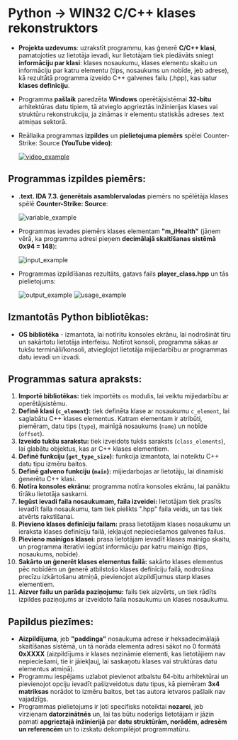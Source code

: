 # Python -> WIN32 C/C++ klases rekonstruktors
* **Projekta uzdevums**: uzrakstīt programmu, kas ģenerē **C/C++ klasi**, pamatojoties uz lietotāja ievadi, kur lietotājam tiek piedāvāts sniegt **informāciju par klasi**: klases nosaukumu, klases elementu skaitu un informāciju par katru elementu (tips, nosaukums un nobīde, jeb adrese), kā rezultātā programma izveido C++ galvenes failu (.hpp), kas satur **klases definīciju**.

* Programma **pašlaik** paredzēta **Windows** operētājsistēmai **32-bitu** arhitektūras datu tipiem, tā atvieglo apgrieztās inžinierijas klases vai struktūru rekonstrukciju, ja zināmas ir elementu statiskās adreses .text atmiņas sektorā.

* Reāllaika programmas **izpildes** un **pielietojuma piemērs** spēlei Counter-Strike: Source **(YouTube video)**:

    [![video_example](https://i.ibb.co/FqCPTrF/thumbnail.png)](https://www.youtube.com/watch?v=ntRcPG-U2Eg)

## Programmas izpildes piemērs:
* **.text. IDA 7.3. ģenerētais asamblervalodas** piemērs no spēlētāja klases spēlē **Counter-Strike: Source**:

    ![variable_example](https://i.ibb.co/zsr45yV/image-2024-01-19-131903402.png)
    
* Programmas ievades piemērs klases elementam **"m_iHealth"** (jāņem vērā, ka programma adresi pieņem **decimālajā skaitīšanas sistēmā 0x94 = 148**):

    ![input_example](https://i.ibb.co/3h6kp8Z/image-2024-01-19-132138738.png)
    
* Programmas izpildīšanas rezultāts, gatavs fails **player_class.hpp** un tās pielietojums:

    ![output_example](https://i.ibb.co/LvKyJjT/image-2024-01-19-132553836.png)
    ![usage_example](https://i.ibb.co/5k4Bq4b/Capture.png)
    
## Izmantotās Python bibliotēkas:
* **OS bibliotēka** - izmantota, lai notīrītu konsoles ekrānu, lai nodrošināt tīru un sakārtotu lietotāja interfeisu. Notīrot konsoli, programma sākas ar tukšu termināli/konsoli, atvieglojot lietotāja mijiedarbību ar programmas datu ievadi un izvadi.

## Programmas satura apraksts:

1. **Importē bibliotēkas:** tiek importēts `os` modulis, lai veiktu mijiedarbību ar operētājsistēmu.
2. **Definē klasi (`c_element`):** tiek definēta klase ar nosaukumu `c_element`, lai saglabātu C++ klases elementus. Katram elementam ir atribūti, piemēram, datu tips (`type`), mainīgā nosaukums (`name`) un nobīde (`offset`).
3. **Izveido tukšu sarakstu:** tiek izveidots tukšs saraksts (`class_elements`), lai glabātu objektus, kas ar C++ klases elementiem.
4. **Definē funkciju (`get_type_size`):** funkcija izmantota, lai noteiktu C++ datu tipu izmēru baitos.
5. **Definē galveno funkciju (`main`):** mijiedarbojas ar lietotāju, lai dinamiski ģenerētu C++ klasi.
6. **Notīra konsoles ekrānu:** programma notīra konsoles ekrānu, lai panāktu tīrāku lietotāja saskarni.
7. **Iegūst ievadi faila nosaukumam, faila izveidei:** lietotājam tiek prasīts ievadīt faila nosaukumu, tam tiek pielikts ".hpp" faila veids, un tas tiek atvērts rakstīšanai.
8. **Pievieno klases definīciju failam:** prasa lietotājam klases nosaukumu un ieraksta klases definīciju failā, iekļaujot nepieciešamos galvenes failus.
9. **Pievieno mainīgos klasei:** prasa lietotājam ievadīt klases mainīgo skaitu, un programma iteratīvi iegūst informāciju par katru mainīgo (tips, nosaukums, nobīde).
10. **Sakārto un ģenerēt klases elementus failā:** sakārto klases elementus pēc nobīdēm un ģenerē atbilstošo klases definīciju failā, nodrošina precīzu izkārtošanu atmiņā, pievienojot aizpildījumus starp klases elementiem.
11. **Aizver failu un parāda paziņojumu:** fails tiek aizvērts, un tiek rādīts izpildes paziņojums ar izveidoto faila nosaukumu un klases nosaukumu.

## Papildus piezīmes:
* **Aizpildījuma**, jeb **"paddinga"** nosaukuma adrese ir heksadecimālajā skaitīšanas sistēmā, un tā norāda elementa adresi sākot no 0 formātā **0xXXXX** (aizpildījums ir klases nezināmie elementi, kas lietotājiem nav nepieciešami, tie ir jāiekļauj, lai saskaņotu klases vai struktūras datu elementus atmiņā).
* Programmu iespējams uzlabot pievienot atbalstu 64-bitu arhitektūrai un pievienojot opciju ievadīt pašizveidotus datu tipus, kā piemēram **3x4 matriksas** norādot to izmēru baitos, bet tas autora ietvaros pašlaik nav vajadzīgs.
* Programmas pielietojums ir ļoti specifisks noteiktai **nozarei**, jeb virzienam **datorzinātnēs** un, lai tas būtu noderīgs lietotājam ir jāzin pamati **apgrieztajā inžinierijā** par **datu struktūrām, norādēm, adresēm un referencēm** un to izskatu dekompilējot programmatūru.

